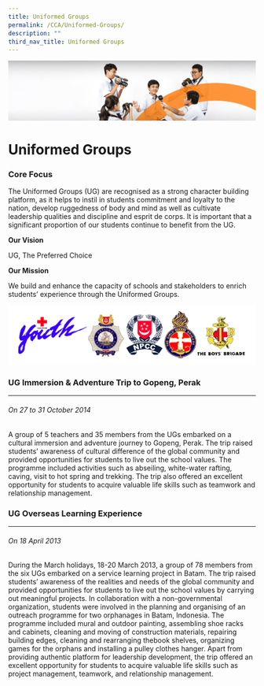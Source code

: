 ```yaml
---
title: Uniformed Groups
permalink: /CCA/Uniformed-Groups/
description: ""
third_nav_title: Uniformed Groups
---
```

![](/images/cca.jpg)

Uniformed Groups
================

### Core Focus

The Uniformed Groups (UG) are recognised as a strong character building platform, as it helps to instil in students commitment and loyalty to the nation, develop ruggedness of body and mind as well as cultivate leadership qualities and discipline and esprit de corps. It is important that a significant proportion of our students continue to benefit from the UG.

**Our Vision**  

UG, The Preferred Choice

**Our Mission**  

We build and enhance the capacity of schools and stakeholders to enrich students’ experience through the Uniformed Groups.

![](/images/ABC.png)

### UG Immersion & Adventure Trip to Gopeng, Perak
----------------------------------------------

###### On 27 to 31 October 2014

A group of 5 teachers and 35 members from the UGs embarked on a cultural immersion and adventure journey to Gopeng, Perak. The trip raised students’ awareness of cultural difference of the global community and provided opportunities for students to live out the school values. The programme included activities such as abseiling, white-water rafting, caving, visit to hot spring and trekking. The trip also offered an excellent opportunity for students to acquire valuable life skills such as teamwork and relationship management.

### UG Overseas Learning Experience
-------------------------------

###### On 18 April 2013 

During the March holidays, 18-20 March 2013, a group of 78 members from the six UGs embarked on a service learning project in Batam. The trip raised students’ awareness of the realities and needs of the global community and provided opportunities for students to live out the school values by carrying out meaningful projects. In collaboration with a non-governmental organization, students were involved in the planning and organising of an outreach programme for two orphanages in Batam, Indonesia. The programme included mural and outdoor painting, assembling shoe racks and cabinets, cleaning and moving of construction materials, repairing building edges, cleaning and rearranging thebook shelves, organizing games for the orphans and installing a pulley clothes hanger. Apart from providing authentic platform for leadership development, the trip offered an excellent opportunity for students to acquire valuable life skills such as project management, teamwork, and relationship management.
